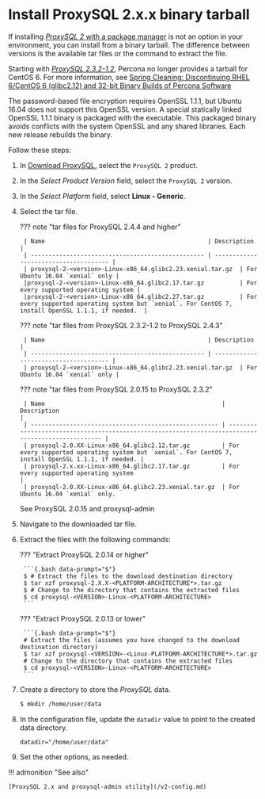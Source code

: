 # Install ProxySQL 2.x.x binary tarball

If installing [*ProxySQL 2* with a package manager](install-v2.md) is not an option in your environment, you can install from a binary tarball. The difference between versions is the available tar files or the command to extract the file.

Starting with [*ProxySQL 2.3.2-1.2*](release-notes-2.3.2-1.md), Percona no longer provides a tarball for CentOS 6. For more information, see [Spring Cleaning: Discontinuing RHEL 6/CentOS 6 (glibc2.12) and 32-bit Binary Builds of Percona Software](https://www.percona.com/blog/spring-cleaning-discontinuing-rhel-6-centos-6-glibc-2-12-and-32-bit-binary-builds-of-percona-software/)

The password-based file encryption requires OpenSSL 1.1.1, but Ubuntu 16.04 does not support this OpenSSL version. A special statically linked OpenSSL 1.1.1 binary is packaged with the executable. This packaged binary avoids conflicts with the system OpenSSL and any shared libraries. Each new release rebuilds the binary.

Follow these steps:

1. In [Download ProxySQL](https://www.percona.com/downloads/proxysql/), select the `ProxySQL 2` product.

2. In the *Select Product Version* field, select the `ProxySQL 2` version.

3. In the *Select Platform* field, select **Linux - Generic**.

4. Select the tar file.

    ??? note "tar files for ProxySQL 2.4.4 and higher"


        | Name                                              | Description                           |
        | ------------------------------------------------- | ------------------------------------- |
        | proxysql-2-<version>-Linux-x86_64.glibc2.23.xenial.tar.gz  | For Ubuntu 16.04 `xenial` only |
        |proxysql-2-<version>-Linux-x86_64.glibc2.17.tar.gz          | For every supported operating system |
        |proxysql-2-<version>-Linux-x86_64.glibc2.27.tar.gz          | For every supported operating system but `xenial`. For CentOS 7, install OpenSSL 1.1.1, if needed.  |


    ??? note "tar files from ProxySQL 2.3.2-1.2 to ProxySQL 2.4.3"


        | Name                                              | Description                           |
        | ------------------------------------------------- | ------------------------------------- |
        | proxysql-2-<version>-Linux-x86_64.glibc2.23.xenial.tar.gz  | For Ubuntu 16.04 `xenial` only |

    ??? note "tar files from ProxySQL 2.0.15 to ProxySQL 2.3.2"

        | Name                                                  | Description                                                                                        |
        | ----------------------------------------------------- | -------------------------------------------------------------------------------------------------- |
        | proxysql-2.0.XX-Linux-x86_64.glibc2.12.tar.gz         | For every supported operating system but `xenial`. For CentOS 7, install OpenSSL 1.1.1, if needed. |
        | proxysql-2.x.xx-Linux-x86_64.glibc2.17.tar.gz         | For every supported operating system                                                               |
        | proxysql-2.0.XX-Linux-x86_64.glibc2.23.xenial.tar.gz  | For Ubuntu 16.04 `xenial` only.     

    See ProxySQL 2.0.15 and proxysql-admin

5. Navigate to the downloaded tar file.

6. Extract the files with the following commands:

    ??? "Extract ProxySQL 2.0.14 or higher"

        ```{.bash data-prompt="$"}
        $ # Extract the files to the download destination directory
        $ tar xzf proxysql-2.X.X-<PLATFORM-ARCHITECTURE*>.tar.gz
        $ # Change to the directory that contains the extracted files
        $ cd proxysql-<VERSION>-Linux-<PLATFORM-ARCHITECTURE>
        ```

    ??? "Extract ProxySQL 2.0.13 or lower"


        ```{.bash data-prompt="$"}
        # Extract the files (assumes you have changed to the download destination directory)
        $ tar xzf proxysql-<VERSION>-<Linux-PLATFORM-ARCHITECTURE*>.tar.gz
        # Change to the directory that contains the extracted files
        $ cd proxysql-<VERSION>-Linux-<PLATFORM-ARCHITECTURE>
        ```

7. Create a directory to store the *ProxySQL* data.

    ```{.bash data-prompt="$"}
    $ mkdir /home/user/data
    ```

8. In the configuration file, update the `datadir` value to point
to the created data directory.

    ```{.text .no-copy}
    datadir="/home/user/data"
    ```

9. Set the other options, as needed.


!!! admonition "See also"

    [ProxySQL 2.x and proxysql-admin utility](/v2-config.md)
